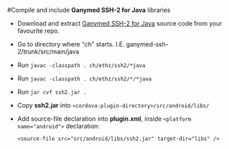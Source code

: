 #Compile and include **Ganymed SSH-2 for Java** libraries
    
  * Download and extract [Ganymed SSH-2 for Java](http://www.ganymed.ethz.ch/ssh2/) source code from your favourite repo.
  * Go to directory where "ch" starts. I.E. ganymed-ssh-2/trunk/src/main/java
  * Run `javac -classpath . ch/ethz/ssh2/*java`
  * Run `javac -classpath . ch/ethz/ssh2/*/*java`
  * Run `jar cvf ssh2.jar .`
  * Copy **ssh2.jar** into `<cordova-plugin-directory>/src/android/libs/`
  * Add source-file declaration into **plugin.xml**, inside `<platform name="android">` declaration:

    `<source-file src="src/android/libs/ssh2.jar" target-dir="libs" />`
